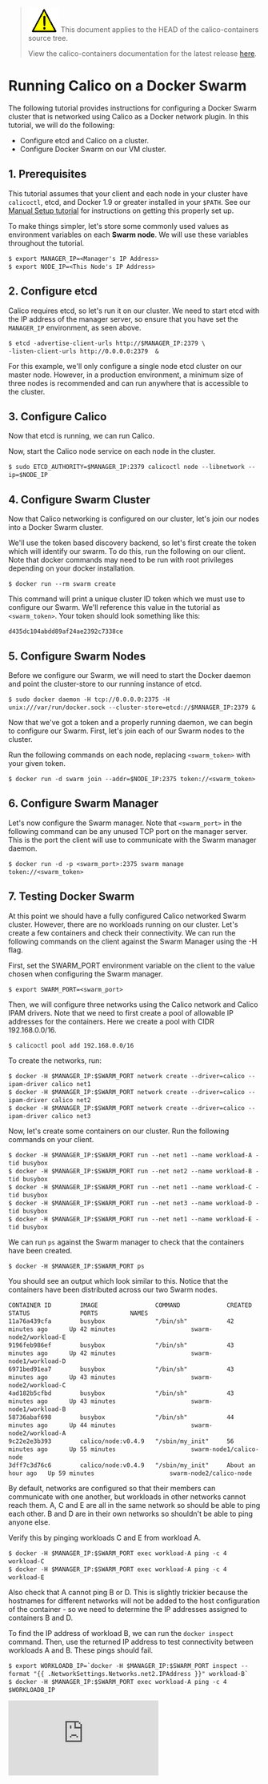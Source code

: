 <!--- master only -->
> ![warning](../../images/warning.png) This document applies to the HEAD of the calico-containers source tree.
>
> View the calico-containers documentation for the latest release [here](https://github.com/projectcalico/calico-containers/blob/v0.22.0/README.md).
<!--- else
> You are viewing the calico-containers documentation for release **release**.
<!--- end of master only -->

# Running Calico on a Docker Swarm

The following tutorial provides instructions for configuring a Docker Swarm
cluster that is networked using Calico as a Docker network plugin. In this 
tutorial, we will do the following:

* Configure etcd and Calico on a cluster.
* Configure Docker Swarm on our VM cluster.

## 1. Prerequisites 

This tutorial assumes that your client and each node in your cluster 
have `calicoctl`, etcd, and Docker 1.9 or greater installed in your `$PATH`. 
See our [Manual Setup tutorial](ManualSetup.md) 
for instructions on getting this properly set up.

To make things simpler, let's store some commonly used values as environment 
variables on each **Swarm node**. We will use these variables throughout the 
tutorial.

    $ export MANAGER_IP=<Manager's IP Address>
    $ export NODE_IP=<This Node's IP Address>

## 2. Configure etcd

Calico requires etcd, so let's run it on our cluster. We need to start etcd 
with the IP address of the manager server, so ensure that you have set the 
`MANAGER_IP` environment, as seen above.

    $ etcd -advertise-client-urls http://$MANAGER_IP:2379 \
    -listen-client-urls http://0.0.0.0:2379  &
    
For this example, we'll only configure a single node etcd cluster on our master
node. However, in a production environment, a minimum size of three nodes is 
recommended and can run anywhere that is accessible to the cluster.

## 3. Configure Calico

Now that etcd is running, we can run Calico.
    
Now, start the Calico node service on each node in the cluster. 

    $ sudo ETCD_AUTHORITY=$MANAGER_IP:2379 calicoctl node --libnetwork --ip=$NODE_IP

## 4. Configure Swarm Cluster

Now that Calico networking is configured on our cluster, let's join our nodes 
into a Docker Swarm cluster.

We'll use the token based discovery backend, so let's first create the token 
which will identify our swarm. To do this, run the following on our client. 
Note that docker commands may need to be run with root privileges depending on 
your docker installation.

    $ docker run --rm swarm create
    
This command will print a unique cluster ID token which we must use to 
configure our Swarm. We'll reference this value in the tutorial as 
`<swarm_token>`. Your token should look something like this:

    d435dc104abdd89af24ae2392c7338ce

## 5. Configure Swarm Nodes

Before we configure our Swarm, we will need to start the Docker daemon and 
point the cluster-store to our running instance of etcd. 

    $ sudo docker daemon -H tcp://0.0.0.0:2375 -H unix:///var/run/docker.sock --cluster-store=etcd://$MANAGER_IP:2379 &

Now that we've got a token and a properly running daemon, we can begin to 
configure our Swarm. First, let's join each of our Swarm nodes to the cluster.

Run the following commands on each node, replacing `<swarm_token>` with your 
given token.
    
    $ docker run -d swarm join --addr=$NODE_IP:2375 token://<swarm_token>
    
## 6. Configure Swarm Manager

Let's now configure the Swarm manager. Note that `<swarm_port>` in the 
following command can be any unused TCP port on the manager server. This is 
the port the client will use to communicate with the Swarm manager daemon. 

    $ docker run -d -p <swarm_port>:2375 swarm manage token://<swarm_token>
    
## 7. Testing Docker Swarm
    
At this point we should have a fully configured Calico networked Swarm cluster.
However, there are no workloads running on our cluster. Let's create a few 
containers and check their connectivity. We can run the following commands on 
the client against the Swarm Manager using the -H flag.

First, set the SWARM_PORT environment variable on the client to the value 
chosen when configuring the Swarm manager.

    $ export SWARM_PORT=<swarm_port>
       
Then, we will configure three networks using the Calico network and Calico 
IPAM drivers. Note that we need to first create a pool of allowable IP 
addresses for the containers. Here we create a pool with CIDR 192.168.0.0/16.

    $ calicoctl pool add 192.168.0.0/16
   
To create the networks, run:
    
    $ docker -H $MANAGER_IP:$SWARM_PORT network create --driver=calico --ipam-driver calico net1
    $ docker -H $MANAGER_IP:$SWARM_PORT network create --driver=calico --ipam-driver calico net2
    $ docker -H $MANAGER_IP:$SWARM_PORT network create --driver=calico --ipam-driver calico net3
    
Now, let's create some containers on our cluster. Run the following commands on
your client.

    $ docker -H $MANAGER_IP:$SWARM_PORT run --net net1 --name workload-A -tid busybox
    $ docker -H $MANAGER_IP:$SWARM_PORT run --net net2 --name workload-B -tid busybox
    $ docker -H $MANAGER_IP:$SWARM_PORT run --net net1 --name workload-C -tid busybox
    $ docker -H $MANAGER_IP:$SWARM_PORT run --net net3 --name workload-D -tid busybox
    $ docker -H $MANAGER_IP:$SWARM_PORT run --net net1 --name workload-E -tid busybox
     
We can run `ps` against the Swarm manager to check that the containers have 
been created.

    $ docker -H $MANAGER_IP:$SWARM_PORT ps
    
You should see an output which look similar to this. Notice that the containers
have been distributed across our two Swarm nodes.

```
CONTAINER ID        IMAGE                COMMAND             CREATED             STATUS              PORTS         NAMES
11a76a439cfa        busybox              "/bin/sh"           42 minutes ago      Up 42 minutes                     swarm-node2/workload-E
9196feb986ef        busybox              "/bin/sh"           43 minutes ago      Up 42 minutes                     swarm-node1/workload-D
6971bed91ea7        busybox              "/bin/sh"           43 minutes ago      Up 43 minutes                     swarm-node2/workload-C
4ad182b5cfbd        busybox              "/bin/sh"           43 minutes ago      Up 43 minutes                     swarm-node1/workload-B
58736abaf698        busybox              "/bin/sh"           44 minutes ago      Up 44 minutes                     swarm-node2/workload-A
9c22e2e3b393        calico/node:v0.4.9   "/sbin/my_init"     56 minutes ago      Up 55 minutes                     swarm-node1/calico-node
3dff7c3d76c6        calico/node:v0.4.9   "/sbin/my_init"     About an hour ago   Up 59 minutes                     swarm-node2/calico-node
```

By default, networks are configured so that their members can communicate with
one another, but workloads in other networks cannot reach them. A, C and E are
all in the same network so should be able to ping each other. B and D are in
their own networks so shouldn't be able to ping anyone else.

Verify this by pinging workloads C and E from workload A.

    $ docker -H $MANAGER_IP:$SWARM_PORT exec workload-A ping -c 4 workload-C
    $ docker -H $MANAGER_IP:$SWARM_PORT exec workload-A ping -c 4 workload-E
    
Also check that A cannot ping B or D. This is slightly trickier because the
hostnames for different networks will not be added to the host configuration of
the container - so we need to determine the IP addresses assigned to containers
B and D.

To find the IP address of workload B, we can run the `docker inspect` command.
Then, use the returned IP address to test connectivity between workloads A and
B. These pings should fail.

    $ export WORKLOADB_IP=`docker -H $MANAGER_IP:$SWARM_PORT inspect --format "{{ .NetworkSettings.Networks.net2.IPAddress }}" workload-B`
    $ docker -H $MANAGER_IP:$SWARM_PORT exec workload-A ping -c 4 $WORKLOADB_IP
[![Analytics](https://calico-ga-beacon.appspot.com/UA-52125893-3/calico-containers/docs/calico-with-docker/docker-network-plugin/CalicoSwarm.md?pixel)](https://github.com/igrigorik/ga-beacon)
